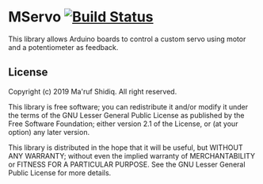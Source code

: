 # MServo [![Build Status](https://travis-ci.org/marufshidiq/MServo.svg?branch=master)](https://travis-ci.org/marufshidiq/MServo)

This library allows Arduino boards to control a custom servo using motor and a potentiometer as feedback.

## License
Copyright (c) 2019 Ma'ruf Shidiq. All right reserved.

This library is free software; you can redistribute it and/or modify it under the terms of the GNU Lesser General Public License as published by the Free Software Foundation; either version 2.1 of the License, or (at your option) any later version.

This library is distributed in the hope that it will be useful, but WITHOUT ANY WARRANTY; without even the implied warranty of MERCHANTABILITY or FITNESS FOR A PARTICULAR PURPOSE. See the GNU Lesser General Public License for more details.